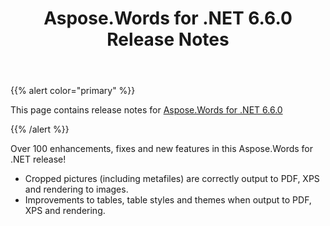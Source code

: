 ﻿---
title: Aspose.Words for .NET 6.6.0 Release Notes
second_title: Aspose.Words for .NET
articleTitle: Aspose.Words for .NET 6.6.0 Release Notes
linktitle: Aspose.Words for .NET 6.6.0 Release Notes
description: "Aspose.Words for .NET 6.6.0 Release Notes – the latest updates and fixes."
type: docs
weight: 20
url: /net/aspose-words-for-net-6-6-0-release-notes/
---

{{% alert color="primary" %}}

This page contains release notes for [Aspose.Words for .NET 6.6.0](https://downloads.aspose.com/words/net/new-releases/aspose.words-for-.net-6.6.0/)

{{% /alert %}}

Over 100 enhancements, fixes and new features in this Aspose.Words for .NET release!

- Cropped pictures (including metafiles) are correctly output to PDF, XPS and rendering to images.
- Improvements to tables, table styles and themes when output to PDF, XPS and rendering.
